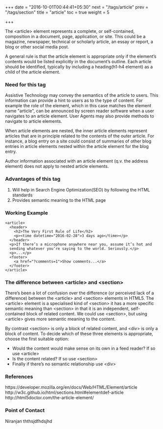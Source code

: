+++
date = "2016-10-01T00:44:41+05:30"
next = "/tags/article"
prev = "/tags/section"
title = "article"
toc = true
weight = 5

+++

<p>The <span class='tag-span'>&lt;article&gt;</span> element represents a complete, or self-contained, composition in a document, page, application, or site. This could be a magazine, newspaper, technical or scholarly article, an essay or report, a blog or other social media post.</p>

<p>A general rule is that the article element is appropriate only if the element’s contents would be listed explicitly in the document’s outline. Each article should be identified, typically by including a heading(h1-h4 element) as a child of the article element.</p>

<h3>Need for this tag</h3>

<p>Assistive Technology may convey the semantics of the article to users. This information can provide a hint to users as to the type of content. For example the role of the element, which in this case matches the element name "article", can be announced by screen reader software when a user navigates to an article element. User Agents may also provide methods to navigate to article elements.</p>

<p>When article elements are nested, the inner article elements represent articles that are in principle related to the contents of the outer article. For instance, a blog entry on a site could consist of summaries of other blog entries in article elements nested within the article element for the blog entry.</p>

<p>Author information associated with an article element (q.v. the address element) does not apply to nested article elements.</p>

<h3>Advantages of this tag</h3>

<ol>
  <li>Will help in Search Engine Optimization(SEO) by following the HTML standards</li>
  <li>Provides semantic meaning to the HTML page</li>
</ol>

<h3>Working Example</h3>

    <article>
      <header>
        <h2>The Very First Rule of Life</h2>
        <p><time datetime="2016-02-28">3 days ago</time></p>
      </header>
      <p>If there’s a microphone anywhere near you, assume it’s hot and
      sending whatever you’re saying to the world. Seriously.</p>
      <p>...</p>
      <footer>
        <a href="?comments=1">Show comments...</a>
      </footer>
    </article>

<h3>The difference between 	&lt;article&gt; and &lt;section&gt;</h3>

<p>There’s been a lot of confusion over the difference (or perceived lack of a difference) between the &lt;article&gt; and &lt;section&gt; elements in HTML5. The &lt;article&gt; element is a specialised kind of &lt;section&gt; it has a more specific semantic meaning than &lt;section&gt; in that it is an independent, self-contained block of related content. We could use &lt;section&gt;, but using &lt;article&gt; gives more semantic meaning to the content.</p>

<p>By contrast &lt;section&gt; is only a block of related content, and &lt;div&gt; is only a block of content. To decide which of these three elements is appropriate, choose the first suitable option:</p>

<ul>
  <li>Would the content would make sense on its own in a feed reader? If so use &lt;article&gt;</li>
  <li>Is the content related? If so use &lt;section&gt;</li>
  <li>Finally if there’s no semantic relationship use &lt;div&gt;</li>
</ul>

<h3>References</h3>
https://developer.mozilla.org/en/docs/Web/HTML/Element/article
<br>
http://w3c.github.io/html/sections.html#elementdef-article
<br>
http://html5doctor.com/the-article-element/

<h3>Point of Contact</h3>
<p>Niranjan ththsjdfhdsjhd</p>
